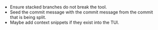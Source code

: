 - Ensure stacked branches do not break the tool.
- Seed the commit message with the commit message from the commit that is being split.
- Maybe add context snippets if they exist into the TUI.

